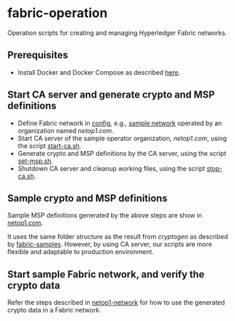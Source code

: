 # fabric-operation

Operation scripts for creating and managing Hyperledger Fabric networks.

## Prerequisites
* Install Docker and Docker Compose as described [here](https://docs.docker.com/compose/install/).

## Start CA server and generate crypto and MSP definitions
* Define Fabric network in [config](./config), e.g., [sample network](./config/netop1.env) operated by an organization named _netop1.com_.
* Start CA server of the sample operator organization, _netop1.com_, using the script [start-ca.sh](./ca/start-ca.sh).
* Generate crypto and MSP definitions by the CA server, using the script [set-msp.sh](./ca/set-msp.sh).
* Shutdown CA server and cleanup working files, using the script [stop-ca.sh](./ca/stop-ca.sh).

## Sample crypto and MSP definitions
Sample MSP definitions generated by the above steps are show in [netop1.com](./netop1.com).

It uses the same folder structure as the result from _cryptogen_ as described by [fabric-samples](https://github.com/hyperledger/fabric-samples). However, by using CA server, our scripts are more flexible and adaptable to production environment.

## Start sample Fabric network, and verify the crypto data
Refer the steps described in [netop1-network](./netop1-network) for how to use the generated crypto data in a Fabric network.